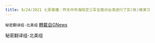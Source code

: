 ```yaml
---
title: 9/24/2021 七哥直播：昨天中共海陆空三军全面对台湾进行了实(核)弹演习
---
```

`秘密翻译组-北美组` [轉載自GNews](https://gnews.org/zh-hans/1553304/)

秘密翻译组-北美组
